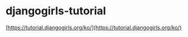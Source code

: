 # djangogirls-tutorial

[https://tutorial.djangogirls.org/ko/](https://tutorial.djangogirls.org/ko/)
